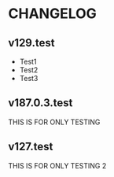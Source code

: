 # CHANGELOG

## v129.test
- Test1
- Test2
- Test3

## v187.0.3.test
THIS IS FOR ONLY TESTING

## v127.test
THIS IS FOR ONLY TESTING 2